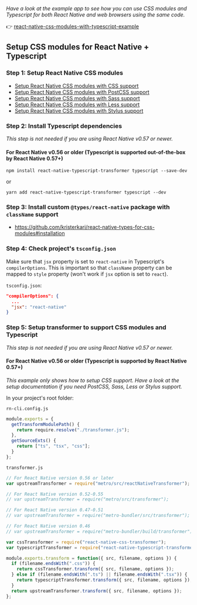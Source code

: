 _Have a look at the example app to see how you can use CSS modules and Typescript for both React Native and web browsers using the same code._

:point_right: [react-native-css-modules-with-typescript-example](https://github.com/kristerkari/react-native-css-modules-with-typescript-example)

## Setup CSS modules for React Native + Typescript

### Step 1: Setup React Native CSS modules

- [Setup React Native CSS modules with CSS support](setup-css.md)
- [Setup React Native CSS modules with PostCSS support](setup-postcss.md)
- [Setup React Native CSS modules with Sass support](setup-sass.md)
- [Setup React Native CSS modules with Less support](setup-less.md)
- [Setup React Native CSS modules with Stylus support](setup-stylus.md)

### Step 2: Install Typescript dependencies

_This step is not needed if you are using React Native v0.57 or newer._

#### For React Native v0.56 or older (Typescript is supported out-of-the-box by React Native 0.57+)

```
npm install react-native-typescript-transformer typescript --save-dev
```

or

```
yarn add react-native-typescript-transformer typescript --dev
```

### Step 3: Install custom `@types/react-native` package with `className` support

- https://github.com/kristerkari/react-native-types-for-css-modules#installation

### Step 4: Check project's `tsconfig.json`

Make sure that `jsx` property is set to `react-native` in Typescript's `compilerOptions`. This is important so that `className` property can be mapped to `style` property (won't work if `jsx` option is set to `react`).

`tsconfig.json`:

```json
"compilerOptions": {
  ...
  "jsx": "react-native"
}
```

### Step 5: Setup transformer to support CSS modules and Typescript

_This step is not needed if you are using React Native v0.57 or newer._

#### For React Native v0.56 or older (Typescript is supported by React Native 0.57+)

_This example only shows how to setup CSS support. Have a look at the setup documentation if you need PostCSS, Sass, Less or Stylus support._

In your project's root folder:

`rn-cli.config.js`

```js
module.exports = {
  getTransformModulePath() {
    return require.resolve("./transformer.js");
  },
  getSourceExts() {
    return ["ts", "tsx", "css"];
  }
};
```

`transformer.js`

```js
// For React Native version 0.56 or later
var upstreamTransformer = require("metro/src/reactNativeTransformer");

// For React Native version 0.52-0.55
// var upstreamTransformer = require("metro/src/transformer");

// For React Native version 0.47-0.51
// var upstreamTransformer = require("metro-bundler/src/transformer");

// For React Native version 0.46
// var upstreamTransformer = require("metro-bundler/build/transformer");

var cssTransformer = require("react-native-css-transformer");
var typescriptTransformer = require("react-native-typescript-transformer");

module.exports.transform = function({ src, filename, options }) {
  if (filename.endsWith(".css")) {
    return cssTransformer.transform({ src, filename, options });
  } else if (filename.endsWith(".ts") || filename.endsWith(".tsx")) {
    return typescriptTransformer.transform({ src, filename, options });
  }
  return upstreamTransformer.transform({ src, filename, options });
};
```
